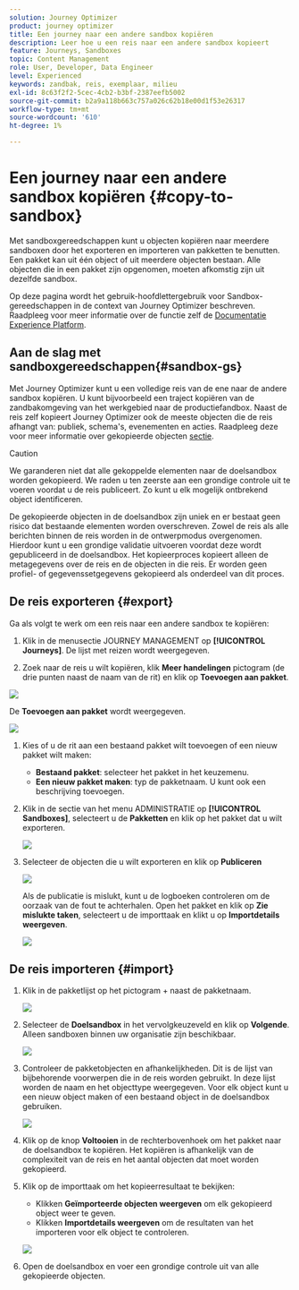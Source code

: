 ```yaml
---
solution: Journey Optimizer
product: journey optimizer
title: Een journey naar een andere sandbox kopiëren
description: Leer hoe u een reis naar een andere sandbox kopieert
feature: Journeys, Sandboxes
topic: Content Management
role: User, Developer, Data Engineer
level: Experienced
keywords: zandbak, reis, exemplaar, milieu
exl-id: 8c63f2f2-5cec-4cb2-b3bf-2387eefb5002
source-git-commit: b2a9a118b663c757a026c62b18e00d1f53e26317
workflow-type: tm+mt
source-wordcount: '610'
ht-degree: 1%

---
```


# Een journey naar een andere sandbox kopiëren {#copy-to-sandbox}

<!--
>[!CONTEXTUALHELP]
>id="ajo_journey_copy_main"
>title="Copy a journey to another sandbox"
>abstract="Journey Optimizer allows you to copy an entire journey from one sandbox to another. For example, you can copy a journey from the Stage sandbox environment to your Production sandbox. In addition to the Journey itself, Journey Optimizer also copies most of the objects the journey depends on."

>[!CONTEXTUALHELP]
>id="ajo_journey_copy_sandbox_details"
>title="Sandbox details"
>abstract="Select the destination sandbox you want to copy the journey to. Only sandboxes within your organization are available."

>[!CONTEXTUALHELP]
>id="ajo_journey_copy_object_details"
>title="Object details"
>abstract="This is the journey you are going to copy."

>[!CONTEXTUALHELP]
>id="ajo_journey_copy_dependent_objects"
>title="Dependent objects"
>abstract="This is the list of associated objects used in the journey. This list displays the name, the object type, as well as the internal Journey Optimizer ID."
-->

Met sandboxgereedschappen kunt u objecten kopiëren naar meerdere sandboxen door het exporteren en importeren van pakketten te benutten. Een pakket kan uit één object of uit meerdere objecten bestaan. Alle objecten die in een pakket zijn opgenomen, moeten afkomstig zijn uit dezelfde sandbox.

Op deze pagina wordt het gebruik-hoofdlettergebruik voor Sandbox-gereedschappen in de context van Journey Optimizer beschreven. Raadpleeg voor meer informatie over de functie zelf de [Documentatie Experience Platform](https://experienceleague.corp.adobe.com/docs/experience-platform/sandbox/ui/sandbox-tooling.html).

## Aan de slag met sandboxgereedschappen{#sandbox-gs}

Met Journey Optimizer kunt u een volledige reis van de ene naar de andere sandbox kopiëren. U kunt bijvoorbeeld een traject kopiëren van de zandbakomgeving van het werkgebied naar de productiefandbox. Naast de reis zelf kopieert Journey Optimizer ook de meeste objecten die de reis afhangt van: publiek, schema&#39;s, evenementen en acties. Raadpleeg deze voor meer informatie over gekopieerde objecten [sectie](https://experienceleague.adobe.com/docs/experience-platform/sandbox/ui/sandbox-tooling.html#abobe-journey-optimizer-objects).

>[!CAUTION]
>
>We garanderen niet dat alle gekoppelde elementen naar de doelsandbox worden gekopieerd. We raden u ten zeerste aan een grondige controle uit te voeren voordat u de reis publiceert. Zo kunt u elk mogelijk ontbrekend object identificeren.

De gekopieerde objecten in de doelsandbox zijn uniek en er bestaat geen risico dat bestaande elementen worden overschreven. Zowel de reis als alle berichten binnen de reis worden in de ontwerpmodus overgenomen. Hierdoor kunt u een grondige validatie uitvoeren voordat deze wordt gepubliceerd in de doelsandbox. Het kopieerproces kopieert alleen de metagegevens over de reis en de objecten in die reis. Er worden geen profiel- of gegevenssetgegevens gekopieerd als onderdeel van dit proces.

## De reis exporteren {#export}

Ga als volgt te werk om een reis naar een andere sandbox te kopiëren:

1. Klik in de menusectie JOURNEY MANAGEMENT op **[!UICONTROL Journeys]**. De lijst met reizen wordt weergegeven.

1. Zoek naar de reis u wilt kopiëren, klik **Meer handelingen** pictogram (de drie punten naast de naam van de rit) en klik op **Toevoegen aan pakket**.

![](assets/journey-sandbox1.png)

De **Toevoegen aan pakket** wordt weergegeven.

![](assets/journey-sandbox2.png)

1. Kies of u de rit aan een bestaand pakket wilt toevoegen of een nieuw pakket wilt maken:

   * **Bestaand pakket**: selecteer het pakket in het keuzemenu.
   * **Een nieuw pakket maken**: typ de pakketnaam. U kunt ook een beschrijving toevoegen.

1. Klik in de sectie van het menu ADMINISTRATIE op **[!UICONTROL Sandboxes]**, selecteert u de **Pakketten** en klik op het pakket dat u wilt exporteren.

   ![](assets/journey-sandbox3.png)

1. Selecteer de objecten die u wilt exporteren en klik op **Publiceren**

   ![](assets/journey-sandbox4.png)

   Als de publicatie is mislukt, kunt u de logboeken controleren om de oorzaak van de fout te achterhalen. Open het pakket en klik op **Zie mislukte taken**, selecteert u de importtaak en klikt u op **Importdetails weergeven**.

   ![](assets/journey-sandbox9.png)

## De reis importeren {#import}

1. Klik in de pakketlijst op het pictogram + naast de pakketnaam.

   ![](assets/journey-sandbox5.png)

1. Selecteer de **Doelsandbox** in het vervolgkeuzeveld en klik op **Volgende**. Alleen sandboxen binnen uw organisatie zijn beschikbaar.

   ![](assets/journey-sandbox6.png)

1. Controleer de pakketobjecten en afhankelijkheden. Dit is de lijst van bijbehorende voorwerpen die in de reis worden gebruikt. In deze lijst worden de naam en het objecttype weergegeven. Voor elk object kunt u een nieuw object maken of een bestaand object in de doelsandbox gebruiken.

   ![](assets/journey-sandbox7.png)

1. Klik op de knop **Voltooien** in de rechterbovenhoek om het pakket naar de doelsandbox te kopiëren. Het kopiëren is afhankelijk van de complexiteit van de reis en het aantal objecten dat moet worden gekopieerd.

1. Klik op de importtaak om het kopieerresultaat te bekijken:

   * Klikken **Geïmporteerde objecten weergeven** om elk gekopieerd object weer te geven.
   * Klikken **Importdetails weergeven** om de resultaten van het importeren voor elk object te controleren.

   ![](assets/journey-sandbox8.png)

1. Open de doelsandbox en voer een grondige controle uit van alle gekopieerde objecten.
